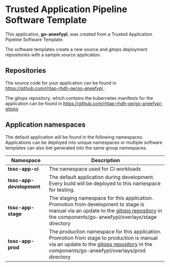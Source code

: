 # Trusted Application Pipeline Software Template

This application, **go-aneefypl**, was created from a Trusted Application Pipeline Software Template.

The software templates create a new source and gitops deployment repositories with a sample source application. 

## Repositories

The source code for your application can be found in [https://github.com/rhtap-rhdh-qe/go-aneefypl ](https://github.com/rhtap-rhdh-qe/go-aneefypl ).
 
The gitops repository, which contains the kubernetes manifests for the application can be found in 
[https://github.com/rhtap-rhdh-qe/go-aneefypl-gitops ](https://github.com/rhtap-rhdh-qe/go-aneefypl-gitops ) 

## Application namespaces 

The default application will be found in the following namespaces. Applications can be deployed into unique namespaces or multiple software templates can also bet generated into the same group namespaces.  

|  Namespace   |  Description   |  
| -------- | -------- |
| **tssc-app-ci** | The namespace used for CI workloads |
| **tssc-app-development** | The default application during development. Every build will be deployed to this namespace for testing. |
| **tssc-app-stage** | The staging namespace for this application. Promotion from development to stage is manual via an update to the [gitops repository](https://github.com/rhtap-rhdh-qe/go-aneefypl-gitops ) in the components/go-aneefypl/overlays/stage directory |
| **tssc-app-prod** | The production namespace for this application. Promotion from stage to production is manual via an update to the [gitops repository](https://github.com/rhtap-rhdh-qe/go-aneefypl-gitops ) in the components/go-aneefypl/overlays/prod directory |